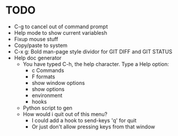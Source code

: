# TODO
  * C-g to cancel out of command prompt
  * Help mode to show current variablesh
  * Fixup mouse stuff
  * Copy/paste to system
  * C-x g:  Bold man-page style dividor for GIT DIFF and GIT STATUS
  * Help doc generator
      * You have typed C-h, the help character. Type a Help option:
          * c     Commands
          * F     formats
          * show window options
          * show options
          * environment
          * hooks
      * Python script to gen
      * How would i quit out of this menu?
          * I could add a hook to send-keys 'q' for quit
          * Or just don't allow pressing keys from that window
